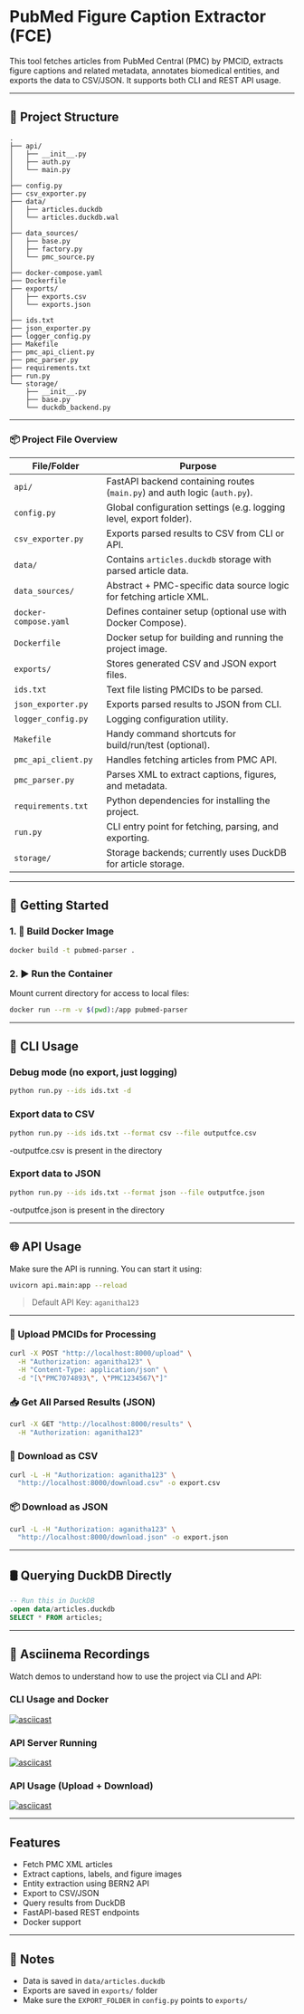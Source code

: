 
# PubMed Figure Caption Extractor (FCE)

This tool fetches articles from PubMed Central (PMC) by PMCID, extracts figure captions and related metadata, annotates biomedical entities, and exports the data to CSV/JSON. It supports both CLI and REST API usage.

---

## 📁 Project Structure

```
.
├── api/
│   ├── __init__.py
│   ├── auth.py
│   └── main.py
│
├── config.py
├── csv_exporter.py
├── data/
│   ├── articles.duckdb
│   └── articles.duckdb.wal
│
├── data_sources/
│   ├── base.py
│   ├── factory.py
│   └── pmc_source.py
│
├── docker-compose.yaml
├── Dockerfile
├── exports/
│   ├── exports.csv
│   └── exports.json
│
├── ids.txt
├── json_exporter.py
├── logger_config.py
├── Makefile
├── pmc_api_client.py
├── pmc_parser.py
├── requirements.txt
├── run.py
└── storage/
    ├── __init__.py
    ├── base.py
    └── duckdb_backend.py
```
---

### 📦 Project File Overview

| File/Folder           | Purpose                                                                   |
| --------------------- | ------------------------------------------------------------------------- |
| `api/`                | FastAPI backend containing routes (`main.py`) and auth logic (`auth.py`). |
| `config.py`           | Global configuration settings (e.g. logging level, export folder).        |
| `csv_exporter.py`     | Exports parsed results to CSV from CLI or API.                            |
| `data/`               | Contains `articles.duckdb` storage with parsed article data.              |
| `data_sources/`       | Abstract + PMC-specific data source logic for fetching article XML.       |
| `docker-compose.yaml` | Defines container setup (optional use with Docker Compose).               |
| `Dockerfile`          | Docker setup for building and running the project image.                  |
| `exports/`            | Stores generated CSV and JSON export files.                               |
| `ids.txt`             | Text file listing PMCIDs to be parsed.                                    |
| `json_exporter.py`    | Exports parsed results to JSON from CLI.                                  |
| `logger_config.py`    | Logging configuration utility.                                            |
| `Makefile`            | Handy command shortcuts for build/run/test (optional).                    |
| `pmc_api_client.py`   | Handles fetching articles from PMC API.                                   |
| `pmc_parser.py`       | Parses XML to extract captions, figures, and metadata.                    |
| `requirements.txt`    | Python dependencies for installing the project.                           |
| `run.py`              | CLI entry point for fetching, parsing, and exporting.                     |
| `storage/`            | Storage backends; currently uses DuckDB for article storage.              |


---

## 🚀 Getting Started

### 1. 🔧 Build Docker Image

```bash
docker build -t pubmed-parser .
```

### 2. ▶️ Run the Container

Mount current directory for access to local files:

```bash
docker run --rm -v $(pwd):/app pubmed-parser
```

---

## 🐍 CLI Usage

### Debug mode (no export, just logging)

```bash
python run.py --ids ids.txt -d
```

### Export data to CSV

```bash
python run.py --ids ids.txt --format csv --file outputfce.csv
```
-outputfce.csv is present in the directory

### Export data to JSON

```bash
python run.py --ids ids.txt --format json --file outputfce.json
```
-outputfce.json is present in the directory

---

## 🌐 API Usage

Make sure the API is running. You can start it using:

```bash
uvicorn api.main:app --reload
```

> Default API Key: `aganitha123`

---

### 🔼 Upload PMCIDs for Processing

```bash
curl -X POST "http://localhost:8000/upload" \
  -H "Authorization: aganitha123" \
  -H "Content-Type: application/json" \
  -d "[\"PMC7074893\", \"PMC1234567\"]"
```

### 📥 Get All Parsed Results (JSON)

```bash
curl -X GET "http://localhost:8000/results" \
  -H "Authorization: aganitha123"
```

### 📄 Download as CSV

```bash
curl -L -H "Authorization: aganitha123" \
  "http://localhost:8000/download.csv" -o export.csv
```

### 📦 Download as JSON

```bash
curl -L -H "Authorization: aganitha123" \
  "http://localhost:8000/download.json" -o export.json
```

---

## 🛢️ Querying DuckDB Directly

```sql
-- Run this in DuckDB
.open data/articles.duckdb
SELECT * FROM articles;
```

---

## 🎥 Asciinema Recordings

Watch demos to understand how to use the project via CLI and API:

### CLI Usage and Docker

[![asciicast](https://asciinema.org/a/Tmj6NyuuEqlQIC5DxFccUoKkx.svg)](https://asciinema.org/a/Tmj6NyuuEqlQIC5DxFccUoKkx)

### API Server Running

[![asciicast](https://asciinema.org/a/yGzIpSMdpRZvirzcnoZGJax7T.svg)](https://asciinema.org/a/yGzIpSMdpRZvirzcnoZGJax7T)

### API Usage (Upload + Download)

[![asciicast](https://asciinema.org/a/Uszpa0X1C54yzkz7muajj1kKU.svg)](https://asciinema.org/a/Uszpa0X1C54yzkz7muajj1kKU)

---

## Features

* Fetch PMC XML articles
* Extract captions, labels, and figure images
* Entity extraction using BERN2 API
* Export to CSV/JSON
* Query results from DuckDB
* FastAPI-based REST endpoints
* Docker support

---

## 📝 Notes

* Data is saved in `data/articles.duckdb`
* Exports are saved in `exports/` folder
* Make sure the `EXPORT_FOLDER` in `config.py` points to `exports/`



